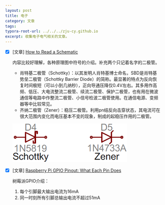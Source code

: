 ```yaml
---
layout: post
title: 电子
category: 文章
tags: 
typora-root-url: ../../../zju-cy.github.io
excerpt: 收集电子电气相关的文章。
---
```


- [x] [文章] [How to Read a Schematic](https://learn.sparkfun.com/tutorials/how-to-read-a-schematic/all)

  

  内容比较好理解，各种原理图中符号的介绍。补充两个只记着名字的二极管。

  - 肖特基二极管（Schottky）：以其发明人肖特基博士命名，SBD是肖特基势垒二极管（Schottky Barrier Diode）的简称。最显著的特点为反向恢复时间极短（可以小到几纳秒），正向导通压降仅0.4V左右。其多用作高频、低压、大电流整流二极管、续流二极管、保护二极管，也有用在微波通信等电路中作整流二极管、小信号检波二极管使用。在通信电源、变频器等中比较常见。
  - 齐纳二极管（Zener）：稳压二极管。利用pn结反向击穿状态，其电流可在很大范围内变化而电压基本不变的现象，制成的起稳压作用的二极管。

  ![齐纳二极管](/images/diode.png)





- [x] [文章] [Raspberry Pi GPIO Pinout: What Each Pin Does](https://www.tomshardware.com/reviews/raspberry-pi-gpio-pinout,6122.html)

  树莓派GPIO介绍：

  1. 每个引脚最大输出电流为16mA
  2. 同一时刻所有引脚总输出电流不超过51mA

